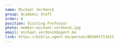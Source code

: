 ```yaml
---
name: Michaël Verdonck
group: Academic Staff
order: 8
position: Visiting Professor
photo: member-michael-verdonck.jpg
email: michael.verdonck@ugent.be
link: https://biblio.ugent.be/person/802001753615
---
```

